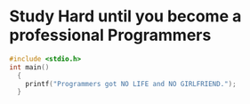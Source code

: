 # Study Hard until you become a professional Programmers
```c
#include <stdio.h>
int main()
  {
    printf("Programmers got NO LIFE and NO GIRLFRIEND.");
  }
```
